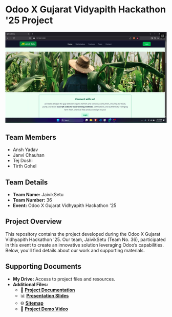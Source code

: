 # Odoo X Gujarat Vidyapith Hackathon '25 Project

[![Watch the Video](./documents/image.png)](https://drive.google.com/file/d/1inruMs0lANffOjXmzVNpoMpkcS94c40t/preview)

## Team Members

- Ansh Yadav
- Janvi Chauhan
- Tej Doshi
- Tirth Gohel

## Team Details

- **Team Name:** JaivikSetu
- **Team Number:** 36
- **Event:** Odoo X Gujarat Vidhyapith Hackathon '25

## Project Overview

This repository contains the project developed during the Odoo X Gujarat Vidhyapith Hackathon '25. Our team, JaivikSetu (Team No. 36), participated in this event to create an innovative solution leveraging Odoo’s capabilities. Below, you'll find details about our work and supporting materials.

## Supporting Documents

- **My Drive:** Access to project files and resources.
- **Additional Files:**
  - 📄 **[Project Documentation](https://github.com/aj045045/odoo-x-gujarat-vidyapith-hackathon-25/documents/JaivikSetu.docx)**
  - 📊 **[Presentation Slides](https://github.com/aj045045/odoo-x-gujarat-vidyapith-hackathon-25/documents/pitch-deck.pdf)**
  - 🌐 **[Sitemap](https://github.com/aj045045/odoo-x-gujarat-vidyapith-hackathon-25/documents/JaivikSetu-SiteMap.jpg)**
  - 🎥 **[Project Demo Video](https://drive.google.com/drive/folders/1duEsN3ovxoF7jXrB8GlXZ6mkhRknBwwH?usp=sharing)**
